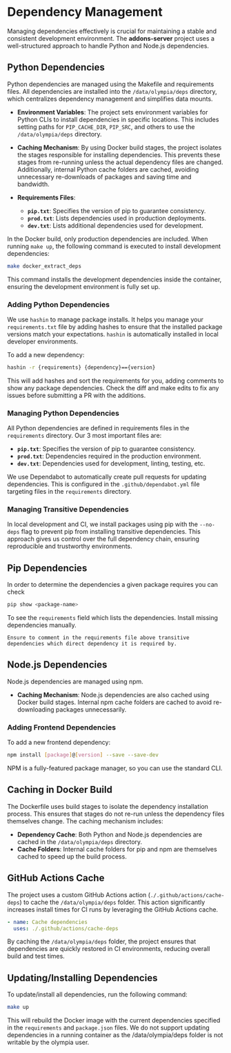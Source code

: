 # Dependency Management

Managing dependencies effectively is crucial for maintaining a stable and consistent development environment. The **addons-server** project uses a well-structured approach to handle Python and Node.js dependencies.

## Python Dependencies

Python dependencies are managed using the Makefile and requirements files. All dependencies are installed into the `/data/olympia/deps` directory, which centralizes dependency management and simplifies data mounts.

- **Environment Variables**: The project sets environment variables for Python CLIs to install dependencies in specific locations. This includes setting paths for `PIP_CACHE_DIR`, `PIP_SRC`, and others to use the `/data/olympia/deps` directory.

- **Caching Mechanism**: By using Docker build stages, the project isolates the stages responsible for installing dependencies. This prevents these stages from re-running unless the actual dependency files are changed. Additionally, internal Python cache folders are cached, avoiding unnecessary re-downloads of packages and saving time and bandwidth.

- **Requirements Files**:
  - **`pip.txt`**: Specifies the version of pip to guarantee consistency.
  - **`prod.txt`**: Lists dependencies used in production deployments.
  - **`dev.txt`**: Lists additional dependencies used for development.

In the Docker build, only production dependencies are included. When running `make up`, the following command is executed to install development dependencies:

```sh
make docker_extract_deps
```

This command installs the development dependencies inside the container, ensuring the development environment is fully set up.

### Adding Python Dependencies

We use `hashin` to manage package installs. It helps you manage your `requirements.txt` file by adding hashes to ensure that the installed package versions match your expectations. `hashin` is automatically installed in local developer environments.

To add a new dependency:

```bash
hashin -r {requirements} {dependency}=={version}
```

This will add hashes and sort the requirements for you, adding comments to show any package dependencies. Check the diff and make edits to fix any issues before submitting a PR with the additions.

### Managing Python Dependencies

All Python dependencies are defined in requirements files in the `requirements` directory. Our 3 most important files are:

- **`pip.txt`**: Specifies the version of pip to guarantee consistency.
- **`prod.txt`**: Dependencies required in the production environment.
- **`dev.txt`**: Dependencies used for development, linting, testing, etc.

We use Dependabot to automatically create pull requests for updating dependencies.
This is configured in the `.github/dependabot.yml` file targeting files in the `requirements` directory.

### Managing Transitive Dependencies

In local development and CI, we install packages using pip with the `--no-deps` flag to prevent pip from installing transitive dependencies. This approach gives us control over the full dependency chain, ensuring reproducible and trustworthy environments.

## Pip Dependencies

In order to determine the dependencies a given package requires you can check

```bash
pip show <package-name>
```

To see the `requirements` field which lists the dependencies. Install missing dependencies manually.

```{admonition} Note
Ensure to comment in the requirements file above transitive dependencies which direct dependency it is required by.
```

## Node.js Dependencies

Node.js dependencies are managed using npm.

- **Caching Mechanism**: Node.js dependencies are also cached using Docker build stages. Internal npm cache folders are cached to avoid re-downloading packages unnecessarily.

### Adding Frontend Dependencies

To add a new frontend dependency:

```bash
npm install [package]@[version] --save --save-dev
```

NPM is a fully-featured package manager, so you can use the standard CLI.

## Caching in Docker Build

The Dockerfile uses build stages to isolate the dependency installation process. This ensures that stages do not re-run unless the dependency files themselves change. The caching mechanism includes:

- **Dependency Cache**: Both Python and Node.js dependencies are cached in the `/data/olympia/deps` directory.
- **Cache Folders**: Internal cache folders for pip and npm are themselves cached to speed up the build process.

## GitHub Actions Cache

The project uses a custom GitHub Actions action (`./.github/actions/cache-deps`) to cache the `/data/olympia/deps` folder. This action significantly increases install times for CI runs by leveraging the GitHub Actions cache.

```yaml
- name: Cache dependencies
  uses: ./.github/actions/cache-deps
```

By caching the `/data/olympia/deps` folder, the project ensures that dependencies are quickly restored in CI environments, reducing overall build and test times.

## Updating/Installing Dependencies

To update/install all dependencies, run the following command:

```bash
make up
```

This will rebuild the Docker image with the current dependencies specified in the `requirements` and `package.json` files.
We do not support updating dependencies in a running container as the /data/olympia/deps folder is not writable by the olympia user.
